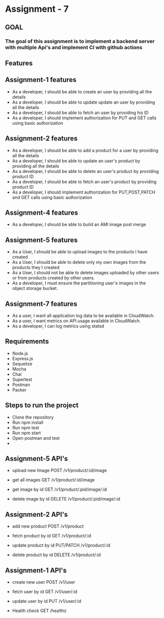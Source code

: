 # Assignment - 7

## GOAL

### The goal of this assignment is to implement a backend server with multiple Api's and implement CI with github actions

## Features

## Assignment-1 features

- As a developer, I should be able to create an user by providing all the details
- As a developer, I should be able to update update an user by providing all the details
- As a developer, I should be able to fetch an user by providing his ID
- As a developer, I should implement authorization for PUT and GET calls using basic authorization

## Assignment-2 features

- As a developer, I should be able to add a product for a user by providing all the details
- As a developer, I should be able to update an user's product by providing all the details
- As a developer, I should be able to delete an user's product by providing product ID
- As a developer, I should be able to fetch an user's product by providing product ID
- As a developer, I should implement authorization for PUT,POST,PATCH and GET calls using basic authorization

## Assignment-4 features

- As a developer, I should be able to build an AMI image post merge

## Assignment-5 features

- As a User, I should be able to upload images to the products I have created
- As a User, I should be able to delete only my own images from the products they I created
- As a User, I should not be able to delete images uploaded by other users or from products created by other users.
- As a developer, I must ensure the partitioning user's images in the object storage bucket.

## Assignment-7 features

- As a user, I want all application log data to be available in CloudWatch.
- As a user, I want metrics on API usage available in CloudWatch.
- As a developer, I can log metrics using statsd

## Requirements

- Node.js
- Express.js
- Sequelize
- Mocha
- Chai
- Supertest
- Postman
- Packer

## Steps to run the project

- Clone the repository
- Run npm install
- Run npm test
- Run npm start
- Open postman and test
- 

## Assignment-5 API's

- upload new Image
  POST /v1/product/:id/image

- get all images
  GET /v1/product/:id/image

- get image by id
  GET /v1/product/:pid/image/:id

- delete image by id
  DELETE /v1/product/:pid/image/:id

## Assignment-2 API's

- add new product
  POST /v1/product

- fetch product by id
  GET /v1/product/:id

- update product by id
  PUT/PATCH /v1/product/:id

- delete product by id
  DELETE /v1/product/:id

## Assignment-1 API's

- create new user
  POST /v1/user

- fetch user by id
  GET /v1/user/:id

- update user by id
  PUT /v1/user/:id

- Health check
  GET /healthz
